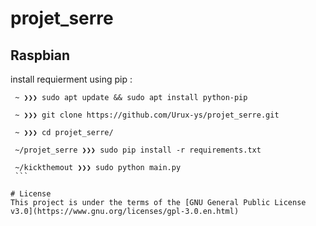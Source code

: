 # projet_serre

## Raspbian
  install requierment using pip :
   ```
    ~ ❯❯❯ sudo apt update && sudo apt install python-pip

    ~ ❯❯❯ git clone https://github.com/Urux-ys/projet_serre.git

    ~ ❯❯❯ cd projet_serre/

    ~/projet_serre ❯❯❯ sudo pip install -r requirements.txt

    ~/kickthemout ❯❯❯ sudo python main.py
    ```

# License 
This project is under the terms of the [GNU General Public License v3.0](https://www.gnu.org/licenses/gpl-3.0.en.html)
